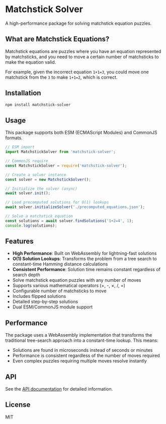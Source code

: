 # Matchstick Solver

A high-performance package for solving matchstick equation puzzles.

## What are Matchstick Equations?

Matchstick equations are puzzles where you have an equation represented by matchsticks, and you need to move a certain number of matchsticks to make the equation valid.

For example, given the incorrect equation `1+1=3`, you could move one matchstick from the `3` to make `1+1=2`, which is correct.

## Installation

```bash
npm install matchstick-solver
```

## Usage

This package supports both ESM (ECMAScript Modules) and CommonJS formats.

```javascript
// ESM import
import MatchstickSolver from 'matchstick-solver';

// CommonJS require
const MatchstickSolver = require('matchstick-solver');

// Create a solver instance
const solver = new MatchstickSolver();

// Initialize the solver (async)
await solver.init();

// Load precomputed solutions for O(1) lookups
await solver.initializeSolver('./precomputed_equations.json');

// Solve a matchstick equation
const solutions = await solver.findSolutions('1+2=4', 1);
console.log(solutions);
```

## Features

- **High Performance**: Built on WebAssembly for lightning-fast solutions
- **O(1) Solution Lookups**: Transforms the problem from a tree search to constant-time Hamming distance calculations
- **Consistent Performance**: Solution time remains constant regardless of search depth
- Solve matchstick equation puzzles with any number of moves
- Supports various mathematical operators (+, -, ×, /, =)
- Configurable number of matchsticks to move
- Includes flipped solutions
- Detailed step-by-step solutions
- Dual ESM/CommonJS module support

## Performance

The package uses a WebAssembly implementation that transforms the traditional tree-search approach into a constant-time lookup. This means:

- Solutions are found in microseconds instead of seconds or minutes
- Performance is consistent regardless of the number of moves required
- Even complex puzzles requiring multiple moves resolve instantly

## API

See the [API documentation](docs/api.md) for detailed information.

## License

MIT
